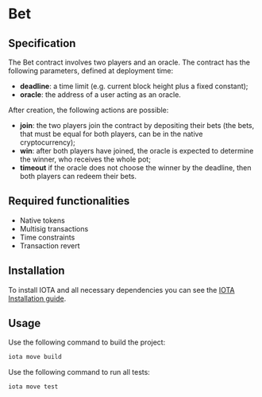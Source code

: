 # Bet

## Specification

The Bet contract involves two players and an oracle. The contract has the following parameters, defined at deployment time:
- **deadline**: a time limit (e.g. current block height plus a fixed constant); 
- **oracle**: the address of a user acting as an oracle.

After creation, the following actions are possible: 
- **join**: the two players join the contract by depositing their bets (the bets, that must be equal for both players, can be in the native cryptocurrency);
- **win**: after both players have joined, the oracle is expected to determine the winner, who receives the whole pot;
- **timeout** if the oracle does not choose the winner by the deadline, then both players can redeem their bets.

## Required functionalities

- Native tokens
- Multisig transactions
- Time constraints
- Transaction revert

## Installation

To install IOTA and all necessary dependencies you can see the [IOTA Installation guide](https://docs.iota.org/developer/getting-started/install-iota).

## Usage

Use the following command to build the project:

```bash
iota move build
```

Use the following command to run all tests:

```bash
iota move test
```



